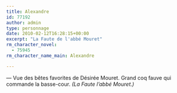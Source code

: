 ```yaml
---
title: Alexandre
id: 77192
author: admin
type: personnage
date: 2010-02-12T16:28:15+00:00
excerpt: "La Faute de l'abbé Mouret"
rm_character_novel:
  - 75945
rm_character_name_main: Alexandre

---
```

— Vue des bêtes favorites de Désirée Mouret. Grand coq fauve qui commande la basse-cour. _(La Faute l&rsquo;abbé Mouret.)_